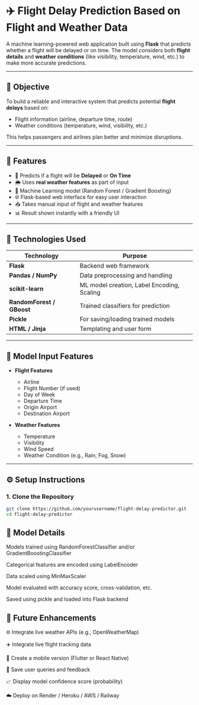 # ✈️ Flight Delay Prediction Based on Flight and Weather Data

A machine learning-powered web application built using **Flask** that predicts whether a flight will be delayed or on time. The model considers both **flight details** and **weather conditions** (like visibility, temperature, wind, etc.) to make more accurate predictions.

---

## 🎯 Objective

To build a reliable and interactive system that predicts potential **flight delays** based on:
- Flight information (airline, departure time, route)
- Weather conditions (temperature, wind, visibility, etc.)

This helps passengers and airlines plan better and minimize disruptions.

---

## 🌟 Features

- 🛫 Predicts if a flight will be **Delayed** or **On Time**
- 🌦 Uses **real weather features** as part of input
- 🤖 Machine Learning model (Random Forest / Gradient Boosting)
- 🌐 Flask-based web interface for easy user interaction
- 📥 Takes manual input of flight and weather features
- 📊 Result shown instantly with a friendly UI

---

## 🧪 Technologies Used

| Technology                  | Purpose                                        |
|-----------------------------|------------------------------------------------|
| **Flask**                   | Backend web framework                         |
| **Pandas / NumPy**          | Data preprocessing and handling               |
| **scikit-learn**            | ML model creation, Label Encoding, Scaling    |
| **RandomForest / GBoost**   | Trained classifiers for prediction            |
| **Pickle**                  | For saving/loading trained models             |
| **HTML / Jinja**            | Templating and user form                      |


---

## 🧠 Model Input Features

- **Flight Features**
  - Airline
  - Flight Number (if used)
  - Day of Week
  - Departure Time
  - Origin Airport
  - Destination Airport

- **Weather Features**
  - Temperature
  - Visibility
  - Wind Speed
  - Weather Condition (e.g., Rain, Fog, Snow)

---

## ⚙️ Setup Instructions

### 1. Clone the Repository
```bash
git clone https://github.com/yourusername/flight-delay-predictor.git
cd flight-delay-predictor
```
## 🧠 Model Details
Models trained using RandomForestClassifier and/or GradientBoostingClassifier

Categorical features are encoded using LabelEncoder

Data scaled using MinMaxScaler

Model evaluated with accuracy score, cross-validation, etc.

Saved using pickle and loaded into Flask backend



## 🔮 Future Enhancements
🌐 Integrate live weather APIs (e.g., OpenWeatherMap)

✈️ Integrate live flight tracking data

📱 Create a mobile version (Flutter or React Native)

💾 Save user queries and feedback

📈 Display model confidence score (probability)

☁️ Deploy on Render / Heroku / AWS / Railway
